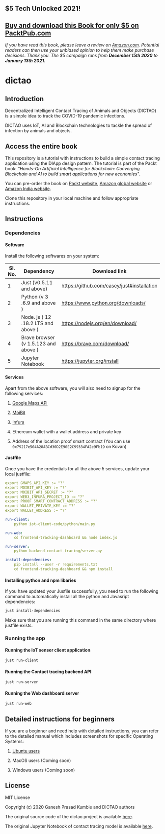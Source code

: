 ## $5 Tech Unlocked 2021!
[Buy and download this Book for only $5 on PacktPub.com](https://www.packtpub.com/product/practical-artificial-intelligence-and-blockchain/9781838822293)
-----
*If you have read this book, please leave a review on [Amazon.com](https://www.amazon.com/gp/product/1838822291).     Potential readers can then use your unbiased opinion to help them make purchase decisions. Thank you. The $5 campaign         runs from __December 15th 2020__ to __January 13th 2021.__*

# dictao

## Introduction

Decentralized Intelligent Contact Tracing of Animals and Objects (DICTAO) is a simple idea to track the COVID-19 pandemic infections.

DICTAO uses IoT, AI and Blockchain technologies to tackle the spread of infection by animals and objects.


## Access the entire book

This repository is a tutorial with instructions to build a simple contact tracing application using the DIApp design pattern. The tutorial is part of the Packt book: _"Hands-On Artificial Intelligence for Blockchain: Converging Blockchain and AI to build smart applications for new economies"_.

You can pre-order the book on [Packt website](https://www.packtpub.com/data/hands-on-artificial-intelligence-for-blockchain), [Amazon global website](https://bit.ly/handson-ai-blockchain-amazon-global-github) or [Amazon India website](https://bit.ly/handson-ai-blockchain-amazon-india-github).

Clone this repository in your local machine and follow appropriate instructions.

## Instructions

### Dependencies

#### Software

Install the following softwares on your system:

| Sl. No. | Dependency                             | Download link                              |
|---------|----------------------------------------|--------------------------------------------|
| 1       | Just   (v0.5.11 and above)             | https://github.com/casey/just#installation |
| 2       | Python   (v 3 .6.9  and above )        | https://www.python.org/downloads/          |
| 3       | Node. js   ( 12 .18.2 LTS  and above ) | https://nodejs.org/en/download/            |
| 4       | Brave browser  (v 1.5.123 and above )  | https://brave.com/download/                |
| 5       | Jupyter  Notebook                      | https://jupyter.org/install                |


#### Services

Apart from the above software, you will also need to signup for the following services:

1. [Google Maps API](https://developers.google.com/maps/premium/apikey/geolocation-apikey)

2. [MóiBit](https://account.moibit.io/#/signup)

3. [Infura](https://infura.io/register)

4. Ethereum wallet with a wallet address and private key

5. Address of the location proof smart contract (You can use `0x79217e504A28ABCd30D2E90E2C99334FA2e9Fb19` on Kovan)

#### Justfile

Once you have the credentials for all the above 5 services, update your local justfile:
```yaml
export GMAPS_API_KEY := "?"
export MOIBIT_API_KEY := "?"
export MOIBIT_API_SECRET := "?"
export WEB3_INFURA_PROJECT_ID := "?"
export PROOF_SMART_CONTRACT_ADDRESS := "?"
export WALLET_PRIVATE_KEY := "?"
export WALLET_ADDRESS := "?"

run-client:
    python iot-client-code/python/main.py

run-web:
    cd frontend-tracking-dashboard && node index.js

run-server:
    python backend-contact-tracing/server.py

install-dependencies:
    pip install --user -r requirements.txt
    cd frontend-tracking-dashboard && npm install
```

#### Installing python and npm libaries

If you have updated your Jusfile successfully, you need to run the following command to automatically install all the python and Javasript dependencies:

```sh
just install-dependencies
```

Make sure that you are running this command in the same directory where justfile exists.

### Running the app

#### Running the IoT sensor client application

```sh
just run-client
```

#### Running the Contact tracing backend API

```sh
just run-server
```

#### Running the Web dashboard server

```sh
just run-web
```

## Detailed instructions for beginners

If you are a beginner and need help with detailed instructions, you can refer to the detailed manual which includes screenshots for specific Operating Systems:

1. [Ubuntu users](./instructions/linux.md)

2. MacOS users (Coming soon)

3. Windows users (Coming soon)

## License

MIT License

Copyright (c) 2020 Ganesh Prasad Kumble and DICTAO authors

The original source code of the dictao project is available [here](https://github.com/0zAND1z/dictao).

The original Jupyter Notebook of contact tracing model is available [here](https://github.com/madatpython/PRANA/blob/packt/prana_contact_tracing_using_DBSCAN.ipynb).
